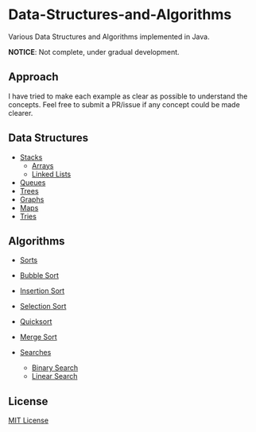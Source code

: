 Data-Structures-and-Algorithms
==============================

Various Data Structures and Algorithms implemented in Java.

**NOTICE**: Not complete, under gradual development.

## Approach
I have tried to make each example as clear as possible to understand the concepts. Feel free to submit a PR/issue if any concept could be made clearer.

## Data Structures
* [Stacks](Stacks)
  * [Arrays](Stacks/arrays.java)
  * [Linked Lists](Stacks/linkedlist.java)
* [Queues](Queues)
* [Trees](Trees)
* [Graphs](Graphs)
* [Maps](Maps)
* [Tries](Tries)

## Algorithms
  * [Sorts](Sorts)
  * [Bubble Sort](Sorts/bubble.java)
  * [Insertion Sort](Sorts/insertion.java)
  * [Selection Sort](Sorts/selection.java)
  * [Quicksort](Sorts/quicksort.java)
  * [Merge Sort](Sorts/merge.java)

* [Searches](Searches)
  * [Binary Search](Searches/binary.java)
  * [Linear Search](Searches/linear.java)

## License
[MIT License](LICENSE)
